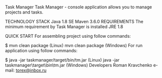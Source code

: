 Task Manager Task Manager - console application allows you to manage projects and tasks.

TECHNOLOGY STACK Java 1.8 SE Maven 3.6.0 REQUIREMENTS The minimum requirement by Task Manager is installed JRE 1.8

QUICK START For assembling project using follow commands:

$ mvn clean package                                                         (Linux)
mvn clean package                                                          (Windows)
For run application using follow commands:

$ java -jar taskmanager/target/bin/tm.jar                (Linux)
java -jar taskmanager\target\bin\tm.jar                 (Windows)
Developers Roman Kravchenko e-mail: torex@inbox.ru